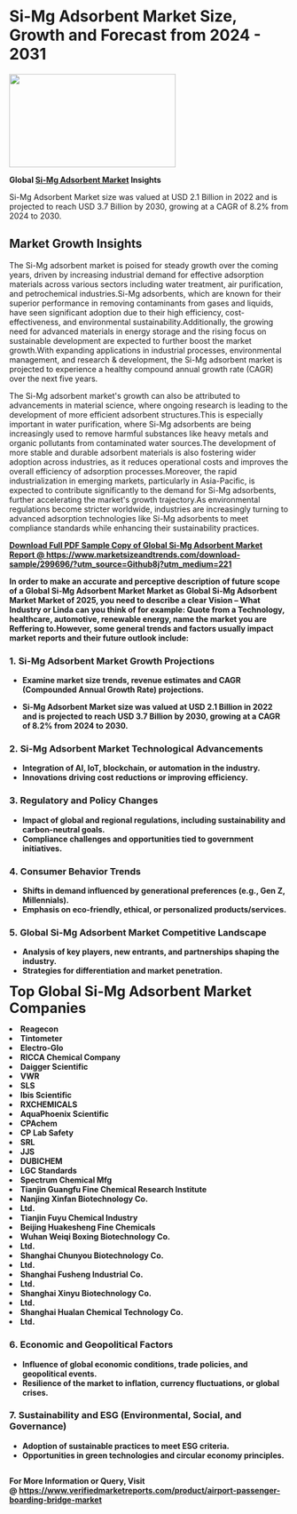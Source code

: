 <H1>Si-Mg Adsorbent Market Size, Growth and Forecast from 2024 - 2031</H1><img class="aligncenter size-medium wp-image-584254" src="https://thirdeyenews.in/wp-content/uploads/2024/09/Global-Market-Research-300x168.jpeg" alt="" width="300" height="168" /><p><strong>Global&nbsp;<a href="https://www.marketsizeandtrends.com/download-sample/299696/?utm_source=Github8j?utm_medium=221">Si-Mg Adsorbent Market</a> Insights</strong></p><p>Si-Mg Adsorbent Market size was valued at USD 2.1 Billion in 2022 and is projected to reach USD 3.7 Billion by 2030, growing at a CAGR of 8.2% from 2024 to 2030.</p><p><h2>Market Growth Insights</h2> <p>The Si-Mg adsorbent market is poised for steady growth over the coming years, driven by increasing industrial demand for effective adsorption materials across various sectors including water treatment, air purification, and petrochemical industries.Si-Mg adsorbents, which are known for their superior performance in removing contaminants from gases and liquids, have seen significant adoption due to their high efficiency, cost-effectiveness, and environmental sustainability.Additionally, the growing need for advanced materials in energy storage and the rising focus on sustainable development are expected to further boost the market growth.With expanding applications in industrial processes, environmental management, and research & development, the Si-Mg adsorbent market is projected to experience a healthy compound annual growth rate (CAGR) over the next five years.</p> <p><strong><a href="#"></a></strong></p> <p>The Si-Mg adsorbent market's growth can also be attributed to advancements in material science, where ongoing research is leading to the development of more efficient adsorbent structures.This is especially important in water purification, where Si-Mg adsorbents are being increasingly used to remove harmful substances like heavy metals and organic pollutants from contaminated water sources.The development of more stable and durable adsorbent materials is also fostering wider adoption across industries, as it reduces operational costs and improves the overall efficiency of adsorption processes.Moreover, the rapid industrialization in emerging markets, particularly in Asia-Pacific, is expected to contribute significantly to the demand for Si-Mg adsorbents, further accelerating the market's growth trajectory.As environmental regulations become stricter worldwide, industries are increasingly turning to advanced adsorption technologies like Si-Mg adsorbents to meet compliance standards while enhancing their sustainability practices.</p> <p><strong><a href="#"></p><p><span class=""><strong>Download Full PDF Sample Copy of Global Si-Mg Adsorbent Market Report</strong> @ <a href="https://www.marketsizeandtrends.com/download-sample/299696/?utm_source=Github8j?utm_medium=221" target="_blank">https://www.marketsizeandtrends.com/download-sample/299696/?utm_source=Github8j?utm_medium=221</a></span></p><p>In order to make an accurate and perceptive description of future scope of a Global&nbsp;Si-Mg Adsorbent Market Market as Global&nbsp;Si-Mg Adsorbent Market Market of 2025, you need to describe a clear Vision &ndash; What Industry or Linda can you think of for example: Quote from a Technology, healthcare, automotive, renewable energy, name the market you are Reffering to.However, some general trends and factors usually impact market reports and their future outlook include:</p><h3>1.&nbsp;<strong>Si-Mg Adsorbent Market Growth Projections</strong></h3><ul><li>Examine market size trends, revenue estimates and CAGR (Compounded Annual Growth Rate) projections.</li><li><p>Si-Mg Adsorbent Market size was valued at USD 2.1 Billion in 2022 and is projected to reach USD 3.7 Billion by 2030, growing at a CAGR of 8.2% from 2024 to 2030.</p></li></ul><h3>2.&nbsp;<strong>Si-Mg Adsorbent Market Technological Advancements</strong></h3><ul><li>Integration of AI, IoT, blockchain, or automation in the industry.</li><li>Innovations driving cost reductions or improving efficiency.</li></ul><h3>3.&nbsp;<strong>Regulatory and Policy Changes</strong></h3><ul><li>Impact of global and regional regulations, including sustainability and carbon-neutral goals.</li><li>Compliance challenges and opportunities tied to government initiatives.</li></ul><h3>4.&nbsp;<strong>Consumer Behavior Trends</strong></h3><ul><li>Shifts in demand influenced by generational preferences (e.g., Gen Z, Millennials).</li><li>Emphasis on eco-friendly, ethical, or personalized products/services.</li></ul><h3>5.&nbsp;<strong>Global Si-Mg Adsorbent Market Competitive Landscape</strong></h3><ul><li>Analysis of key players, new entrants, and partnerships shaping the industry.</li><li>Strategies for differentiation and market penetration.</li></ul><p data-pm-slice="1 1 []"><span style="color: inherit; font-family: inherit; font-size: 25px;">Top Global Si-Mg Adsorbent Market Companies</span></p><div class="" data-test-id=""><p><li>Reagecon</li><li> Tintometer</li><li> Electro-Glo</li><li> RICCA Chemical Company</li><li> Daigger Scientific</li><li> VWR</li><li> SLS</li><li> Ibis Scientific</li><li> RXCHEMICALS</li><li> AquaPhoenix Scientific</li><li> CPAchem</li><li> CP Lab Safety</li><li> SRL</li><li> JJS</li><li> DUBICHEM</li><li> LGC Standards</li><li> Spectrum Chemical Mfg</li><li> Tianjin Guangfu Fine Chemical Research Institute</li><li> Nanjing Xinfan Biotechnology Co.</li><li> Ltd.</li><li> Tianjin Fuyu Chemical Industry</li><li> Beijing Huakesheng Fine Chemicals</li><li> Wuhan Weiqi Boxing Biotechnology Co.</li><li> Ltd.</li><li> Shanghai Chunyou Biotechnology Co.</li><li> Ltd.</li><li> Shanghai Fusheng Industrial Co.</li><li> Ltd.</li><li> Shanghai Xinyu Biotechnology Co.</li><li> Ltd.</li><li> Shanghai Hualan Chemical Technology Co.</li><li> Ltd.</li></p></div><h3>6.&nbsp;<strong>Economic and Geopolitical Factors</strong></h3><ul><li>Influence of global economic conditions, trade policies, and geopolitical events.</li><li>Resilience of the market to inflation, currency fluctuations, or global crises.</li></ul><h3>7.&nbsp;<strong>Sustainability and ESG (Environmental, Social, and Governance)</strong></h3><ul><li>Adoption of sustainable practices to meet ESG criteria.</li><li>Opportunities in green technologies and circular economy principles.</li></ul><h2><strong style="font-size: 14px;">For More Information or Query, Visit @&nbsp;</strong><a style="background-color: #ffffff; font-size: 14px;" href="https://www.marketsizeandtrends.com/report/si-mg-adsorbent-market/" target="_blank">https://www.verifiedmarketreports.com/product/airport-passenger-boarding-bridge-market</a></h2>